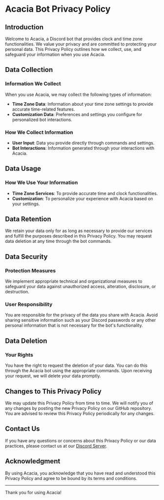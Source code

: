 # Acacia Bot Privacy Policy

## Introduction
Welcome to Acacia, a Discord bot that provides clock and time zone functionalities. We value your privacy and are committed to protecting your personal data. This Privacy Policy outlines how we collect, use, and safeguard your information when you use Acacia.

## Data Collection

### Information We Collect
When you use Acacia, we may collect the following types of information:
- **Time Zone Data**: Information about your time zone settings to provide accurate time-related features.
- **Customization Data**: Preferences and settings you configure for personalized bot interactions.

### How We Collect Information
- **User Input**: Data you provide directly through commands and settings.
- **Bot Interactions**: Information generated through your interactions with Acacia.

## Data Usage

### How We Use Your Information
- **Time Zone Services**: To provide accurate time and clock functionalities.
- **Customization**: To personalize your experience with Acacia based on your settings.

## Data Retention
We retain your data only for as long as necessary to provide our services and fulfill the purposes described in this Privacy Policy. You may request data deletion at any time through the bot commands.

## Data Security

### Protection Measures
We implement appropriate technical and organizational measures to safeguard your data against unauthorized access, alteration, disclosure, or destruction.

### User Responsibility
You are responsible for the privacy of the data you share with Acacia. Avoid sharing sensitive information such as your Discord passwords or any other personal information that is not necessary for the bot's functionality.

## Data Deletion

### Your Rights
You have the right to request the deletion of your data. You can do this through the Acacia bot using the appropriate commands. Upon receiving your request, we will delete your data promptly.

## Changes to This Privacy Policy
We may update this Privacy Policy from time to time. We will notify you of any changes by posting the new Privacy Policy on our GitHub repository. You are advised to review this Privacy Policy periodically for any changes.

## Contact Us
If you have any questions or concerns about this Privacy Policy or our data practices, please contact us at our [Discord Server](https://discord.com/invite/Pbecc6P).

## Acknowledgment
By using Acacia, you acknowledge that you have read and understood this Privacy Policy and agree to be bound by its terms and conditions.

---

Thank you for using Acacia!
